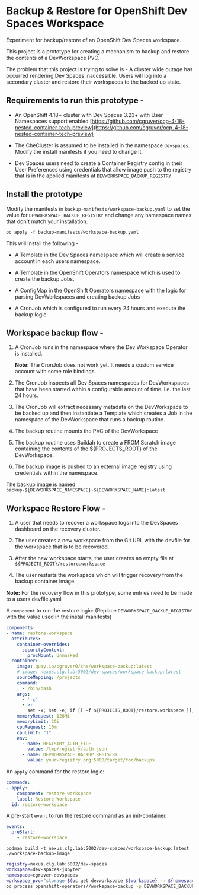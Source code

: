 # Backup & Restore for OpenShift Dev Spaces Workspace

Experiment for backup/restore of an OpenShift Dev Spaces workspace.

This project is a prototype for creating a mechanism to backup and restore the contents of a DevWorkspace PVC.

The problem that this project is trying to solve is - A cluster wide outage has occurred rendering Dev Spaces inaccessible.  Users will log into a secondary cluster and restore their workspaces to the backed up state.

## Requirements to run this prototype -

* An OpenShift 4.18+ cluster with Dev Spaces 3.23+ with User Namespaces support enabled [https://github.com/cgruver/ocp-4-18-nested-container-tech-preview](https://github.com/cgruver/ocp-4-18-nested-container-tech-preview)

* The CheCluster is assumed to be installed in the namespace `devspaces`.  Modify the install manifests if you need to change it.

* Dev Spaces users need to create a Container Registry config in their User Preferences using credentials that allow image push to the registry that is in the applied manifests at `DEVWORKSPACE_BACKUP_REGISTRY`

## Install the prototype

Modify the manifests in `backup-manifests/workspace-backup.yaml` to set the value for `DEVWORKSPACE_BACKUP_REGISTRY` and change any namespace names that don't match your installation.

```
oc apply -f backup-manifests/workspace-backup.yaml
```

This will install the following -

* A Template in the Dev Spaces namespace which will create a service account in each users namespace.

* A Template in the OpenShift Operators namespace which is used to create the backup Jobs.

* A ConfigMap in the OpenShift Operators namespace with the logic for parsing DevWorkspaces and creating backup Jobs

* A CronJob which is configured to run every 24 hours and execute the backup logic

## Workspace backup flow -

1. A CronJob runs in the namespace where the Dev Workspace Operator is installed.

   __Note:__ The CronJob does not work yet.  It needs a custom service account with some role bindings.

1. The CronJob inspects all Dev Spaces namespaces for DevWorkspaces that have been started within a configurable amount of time.  i.e. the last 24 hours.

1. The CronJob will extract necessary metadata on the DevWorkspace to be backed up and then instantiate a Template which creates a Job in the namespace of the DevWorkspace that runs a backup routine.

1. The backup routine mounts the PVC of the DevWorkspace

1. The backup routine uses Buildah to create a FROM Scratch image containing the contents of the ${PROJECTS_ROOT} of the DevWorkspace.

1. The backup image is pushed to an external image registry using credentials within the namespace.

The backup image is named `backup-${DEVWORKSPACE_NAMESPACE}-${DEVWORKSPACE_NAME}:latest`

## Workspace Restore Flow -

1. A user that needs to recover a workspace logs into the DevSpaces dashboard on the recovery cluster.

1. The user creates a new workspace from the Git URL with the devfile for the workspace that is to be recovered.

1. After the new workspace starts, the user creates an empty file at `${PROJECTS_ROOT}/restore.workspace`

1. The user restarts the workspace which will trigger recovery from the backup container image.

__Note:__ For the recovery flow in this prototype, some entries need to be made to a users devfile.yaml

A `component` to run the restore logic:  (Replace `DEVWORKSPACE_BACKUP_REGISTRY` with the value used in the install manifests)

```yaml
components:
- name: restore-workspace
  attributes:
    container-overrides: 
      securityContext:
        procMount: Unmasked
  container:
    image: quay.io/cgruver0/che/workspace-backup:latest
    # image: nexus.clg.lab:5002/dev-spaces/workspace-backup:latest
    sourceMapping: /projects
    command:
      - /bin/bash
    args:
      - '-c'
      - >-
        set -x; set -e; if [[ -f ${PROJECTS_ROOT}/restore.workspace ]]; then /workspace-recovery.sh --restore; fi
    memoryRequest: 128Mi
    memoryLimit: 2Gi
    cpuRequest: 10m
    cpuLimit: "1"
    env:
      - name: REGISTRY_AUTH_FILE
        value: /tmp/registry/auth.json
      - name: DEVWORKSPACE_BACKUP_REGISTRY
        value: your-registry.org:5000/target/for/backups
```

An `apply` command for the restore logic:

```yaml
commands:
- apply:
    component: restore-workspace
    label: Restore Workspace
  id: restore-workspace
```

A pre-start `event` to run the restore command as an init-container.

```yaml
events:
  preStart:
    - restore-workspace
```

```
podman build -t nexus.clg.lab:5002/dev-spaces/workspace-backup:latest ./workspace-backup-image
```

```bash
registry=nexus.clg.lab:5002/dev-spaces
workspace=dev-spaces-jupyter
namespace=cgruver-devspaces
workspace_pvc="storage-$(oc get devworkspace ${workspace} -n ${namespace} -o go-template='{{.status.devworkspaceId}}')"
oc process openshift-operators//workspace-backup -p DEVWORKSPACE_BACKUP_REGISTRY=${registry} -p DEVWORKSPACE_NAME=${workspace} -p DEVWORKSPACE_NAMESPACE=${namespace} -p DEVWORKSPACE_PVC=${workspace_pvc} | oc apply -n ${namespace} -f -
```